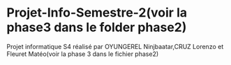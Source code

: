 # Projet-Info-Semestre-2(voir la phase3 dans le folder phase2)
Projet informatique S4 réalisé par OYUNGEREL Ninjbaatar,CRUZ Lorenzo et Fleuret Matéo(voir la phase 3 dans le fichier phase2)
